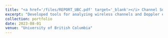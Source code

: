 ```yaml
---
title: "<a href='/files/REPORT_UBC.pdf' target='_blank'></i> Channel Sounder and Doppler Shifter using PLUTO SDR</a>"
excerpt: "Developed tools for analyzing wireless channels and Doppler effects.<br/><img src='/images/UBC.png'>"
collection: portfolio
date: 2023-08-01
venue: "University of British Columbia"
---
```

